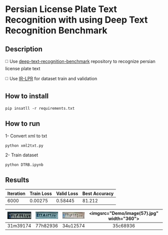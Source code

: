 # Persian License Plate Text Recognition with using Deep Text Recognition Benchmark

## Description

◻️ Use [deep-text-recognition-benchmark]([(https://github.com/clovaai/deep-text-recognition-benchmark)https://github.com/clovaai/deep-text-recognition-benchmark])
repository  to recognize persian license plate text

◻️ Use [IR-LPR]([(https://github.com/mut-deep/IR-LPR)https://github.com/mut-deep/IR-LPR]) for dataset train and validation 

## How to install
```
pip insatll -r requirements.txt
```

## How to run
1- Convert xml to txt
```
python xml2txt.py
```
2- Train dataset 
```
python DTRB.ipynb
```

## Results

| Iteration       |  Train Loss     | Valid Loss      | Best Accuracy  |
| -------         | ---             | ---             |---             |
| 6000            |    0.00275      | 0.58445         | 81.212         |



| <img src="Demo/image(50).jpg" width="360"> | <img src="Demo/image(52).jpg" width="360"> | <img src="Demo/image(53).jpg" width="360"> |<imgsrc="Demo/image(57).jpg" width="360"> | <img src="Demo/image(64).jpg" width="360"> |
| :-:                                     | :-:                    | :-:                   | :-:                            | :-:         |
|  31m39174   |   77h82936  |   34u12574  |   35c68936  |  39r75612   |
